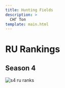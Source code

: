 ```yaml
---
title: Hunting Fields
description: >
  СНГ Топ
template: main.html
---
```

# RU Rankings

## Season 4

![s4 ru ranks](../assets/images/top/hf-s4.jpg)
